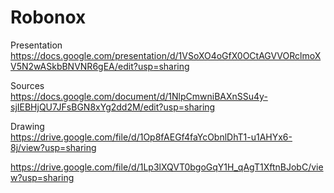 # Robonox

Presentation\
https://docs.google.com/presentation/d/1VSoXO4oGfX0OCtAGVVORclmoXV5N2wASkbBNVNR6gEA/edit?usp=sharing

Sources\
https://docs.google.com/document/d/1NlpCmwniBAXnSSu4y-sjIEBHjQU7JFsBGN8xYg2dd2M/edit?usp=sharing

Drawing\
https://drive.google.com/file/d/1Op8fAEGf4faYcObnlDhT1-u1AHYx6-8j/view?usp=sharing

https://drive.google.com/file/d/1Lp3lXQVT0bgoGqY1H_qAgT1XftnBJobC/view?usp=sharing
